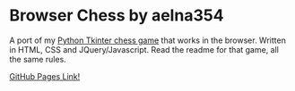 # Browser Chess by aelna354

A port of my [Python Tkinter chess game](https://github.com/aelna354/PyChess) that works in the browser. Written in HTML, CSS and JQuery/Javascript. Read the readme for that game, all the same rules.

[GitHub Pages Link!](aelna354.github.io)